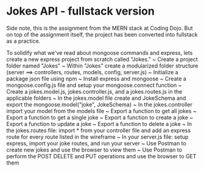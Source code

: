 # Jokes API - fullstack version

Side note, this is the assignment from the MERN stack at Coding Dojo. But on top of the assignment itself, the project has been converted into fullstack as a practice.

To solidify what we've read about mongoose commands and express, lets create a new express project from scratch called "Jokes."
 ~ Create a project folder named "Jokes"
 ~ Within "Jokes" create a modularized folder structure (server ==> controllers, routes, models, config, server.js)
 ~ Initialize a package json file using npm
 ~  Install express and mongoose
 ~ Create a mongoose.config.js file and setup your mongoose.connect function
 ~ Create a jokes.model.js, jokes.controller.js, and a jokes.routes.js in the applicable folders
 ~  In the jokes.model file create and JokeSchema and export the mongoose.model("joke", JokeSchema)
 ~  In the jokes.controller import your model from the models file
 ~  Export a function to get all jokes
 ~  Export a function to get a single joke
 ~  Export a function to create a joke
 ~  Export a function to update a joke
 ~  Export a function to delete a joke
 ~  In the jokes.routes file: import * from your controller file and add an express route for every route listed in the wireframe
 ~  In your server.js file: setup express, import your joke routes, and run your server
 ~  Use Postman to create new jokes and use the browser to view them
 ~  Use Postman to perform the POST DELETE and PUT operations and use the browser to GET them
